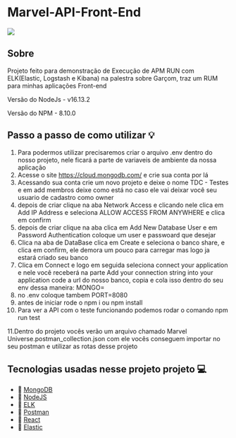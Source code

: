 # Marvel-API-Front-End

![](https://i.pinimg.com/originals/37/53/1d/37531d30ac17fb068e8e9153b67d6278.gif)

## Sobre
Projeto feito para demonstração de Execução de APM RUN com ELK(Elastic, Logstash e Kibana) na palestra sobre Garçom, traz um RUM para minhas aplicações Front-end

Versão do NodeJs - v16.13.2

Versão do NPM - 8.10.0

## Passo a passo de como utilizar 💡


1. Para podermos utilizar precisaremos criar o arquivo .env dentro do nosso projeto, nele ficará a parte de variaveis de ambiente da nossa aplicação
2. Acesse o site https://cloud.mongodb.com/ e crie sua conta por lá
3. Acessando sua conta crie um novo projeto e deixe o nome TDC - Testes e em add membros deixe como está no caso ele vai deixar você seu usuario de cadastro como owner
4. depois de criar clique na aba Network Access e clicando nele clica em Add IP Address e seleciona ALLOW ACCESS FROM ANYWHERE e clica em confirm
5. depois de criar clique na aba clica em Add New Database User e em Password Authentication coloque um user e passwoard que desejar
6. Clica na aba de DataBase clica em Create e seleciona o banco share, e clica em confirm, ele demora um pouco para carregar mas logo ja estará criado seu banco
7. Clica em Connect e logo em seguida seleciona connect your application e nele você  receberá na parte Add your connection string into your application code a url do nosso banco, copia e cola isso dentro do seu env dessa maneira: MONGO=<suaURL>
8. no .env coloque tambem PORT=8080
9. antes de iniciar rode o npm i ou npm install
10. Para ver a API com o teste funcionando podemos rodar o comando npm run test

11.Dentro do projeto vocês verão um arquivo chamado Marvel Universe.postman_collection.json com ele vocês conseguem importar no seu postman e utilizar as rotas desse projeto



## Tecnologias usadas nesse projeto projeto 💻

- 🍃 [MongoDB](https://www.mongodb.com/pt-br)
- 💎 [NodeJS](https://nodejs.org/en/)
- 🦌 [ELK](https://www.elastic.co/pt/what-is/elk-stack)
- 💌 [Postman](https://www.postman.com/)
- 🧪 [React](https://pt-br.reactjs.org/)
- 🌼 [Elastic](https://www.elastic.co/pt/)
